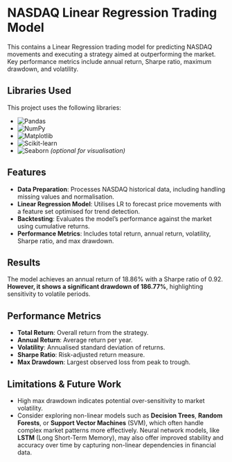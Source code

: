 # NASDAQ Linear Regression Trading Model

This contains a Linear Regression trading model for predicting NASDAQ  movements and executing a strategy aimed at outperforming the market. Key performance metrics include annual return, Sharpe ratio, maximum drawdown, and volatility.

## Libraries Used

This project uses the following libraries:

- ![Pandas](https://pandas.pydata.org/static/img/pandas_white.svg)
- ![NumPy](https://numpy.org/doc/stable/_static/numpylogo.svg)
- ![Matplotlib](https://matplotlib.org/_static/logo2_compressed.svg)
- ![Scikit-learn](https://scikit-learn.org/stable/_static/scikit-learn-logo-small.png)
- ![Seaborn](https://seaborn.pydata.org/_images/logo-wide-lightbg.svg) *(optional for visualisation)*



## Features

- **Data Preparation**: Processes NASDAQ historical data, including handling missing values and normalisation.
- **Linear Regression Model**: Utilises LR to forecast price movements with a feature set optimised for trend detection.
- **Backtesting**: Evaluates the model’s performance against the market using cumulative returns.
- **Performance Metrics**: Includes total return, annual return, volatility, Sharpe ratio, and max drawdown.

## Results

The model achieves an annual return of 18.86% with a Sharpe ratio of 0.92. __However, it shows a significant drawdown of 186.77%__, highlighting sensitivity to volatile periods.


## Performance Metrics

- **Total Return**: Overall return from the strategy.
- **Annual Return**: Average return per year.
- **Volatility**: Annualised standard deviation of returns.
- **Sharpe Ratio**: Risk-adjusted return measure.
- **Max Drawdown**: Largest observed loss from peak to trough.

## Limitations & Future Work

- High max drawdown indicates potential over-sensitivity to market volatility.
- Consider exploring non-linear models such as **Decision Trees**, **Random Forests**, or **Support Vector Machines** (SVM), which often handle complex market patterns more effectively. Neural network models, like **LSTM** (Long Short-Term Memory), may also offer improved stability and accuracy over time by capturing non-linear dependencies in financial data.

